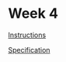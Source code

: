 Week 4
======

[Instructions](https://class.coursera.org/algs4partI-006/assignment/view?assignment_id=5)



[Specification](http://coursera.cs.princeton.edu/algs4/assignments/8puzzle.html)

